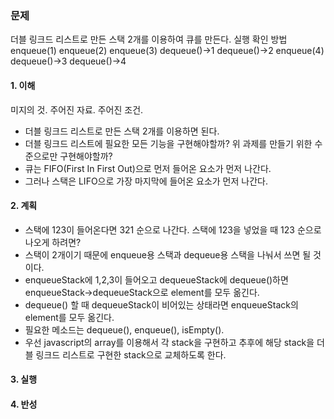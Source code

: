 ### 문제
더블 링크드 리스트로 만든 스택 2개를 이용하여 큐를 만든다.
실행 확인 방법
enqueue(1)
enqueue(2)
enqueue(3)
dequeue()->1
dequeue()->2
enqueue(4)
dequeue()->3
dequeue()->4


#### 1. 이해
미지의 것. 주어진 자료. 주어진 조건.
- 더블 링크드 리스트로 만든 스택 2개를 이용하면 된다.
- 더블 링크드 리스트에 필요한 모든 기능을 구현해야할까? 위 과제를 만들기 위한 수준으로만 구현해야할까?
- 큐는 FIFO(First In First Out)으로 먼저 들어온 요소가 먼저 나간다.
- 그러나 스택은 LIFO으로 가장 마지막에 들어온 요소가 먼저 나간다.

#### 2. 계획
- 스택에 123이 들어온다면 321 순으로 나간다. 스택에 123을 넣었을 때 123 순으로 나오게 하려면?
- 스택이 2개이기 때문에 enqueue용 스택과 dequeue용 스택을 나눠서 쓰면 될 것이다.
- enqueueStack에 1,2,3이 들어오고 dequeueStack에 dequeue()하면 enqueueStack->dequeueStack으로 element를 모두 옮긴다. 
- dequeue() 할 때 dequeueStack이 비어있는 상태라면 enqueueStack의 element를 모두 옮긴다.
- 필요한 메소드는 dequeue(), enqueue(), isEmpty().
- 우선 javascript의 array를 이용해서 각 stack을 구현하고 추후에 해당 stack을 더블 링크드 리스트로 구현한 stack으로 교체하도록 한다. 

#### 3. 실행

#### 4. 반성
